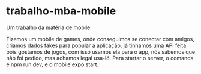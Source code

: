 # trabalho-mba-mobile
Um trabalho da matéria de mobile

Fizemos um mobile de games, onde conseguimos se conectar com amigos, criamos dados fakes para popular a aplicação, já tinhamos uma API feita pois gostamos de jogos, com isso usamos ela para o app, nós sabemos que não foi pedido, mas achamos legal usa-ló.
Para startar o server, o comanda é npm run dev, e o mobile expo start.

